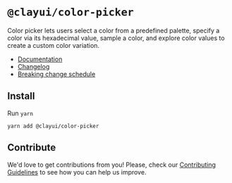 # `@clayui/color-picker`

Color picker lets users select a color from a predefined palette, specify a color via its hexadecimal value, sample a color, and explore color values to create a custom color variation.

-   [Documentation](https://clayui.com/docs/components/color-picker.html)
-   [Changelog](./CHANGELOG.md)
-   [Breaking change schedule](./BREAKING.md)

## Install

Run `yarn`

```shell
yarn add @clayui/color-picker
```

## Contribute

We'd love to get contributions from you! Please, check our [Contributing Guidelines](https://github.com/liferay/clay/blob/master/CONTRIBUTING.md) to see how you can help us improve.
